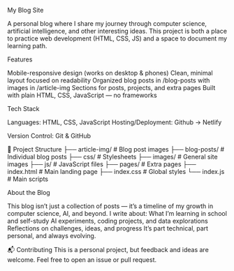 My Blog Site

A personal blog where I share my journey through computer science, artificial intelligence, and other interesting ideas.
This project is both a place to practice web development (HTML, CSS, JS) and a space to document my learning path.



Features

Mobile-responsive design (works on desktop & phones)
Clean, minimal layout focused on readability
Organized blog posts in /blog-posts with images in /article-img
Sections for posts, projects, and extra pages
Built with plain HTML, CSS, JavaScript — no frameworks



Tech Stack

Languages: HTML, CSS, JavaScript
Hosting/Deployment: Github -> Netlify



Version Control: Git & GitHub

📂 Project Structure
├── article-img/       # Blog post images
├── blog-posts/        # Individual blog posts
├── css/               # Stylesheets
├── images/            # General site images
├── js/                # JavaScript files
├── pages/             # Extra pages
├── index.html         # Main landing page
├── index.css          # Global styles
└── index.js           # Main scripts



About the Blog

This blog isn’t just a collection of posts — it’s a timeline of my growth in computer science, AI, and beyond.
I write about:
What I’m learning in school and self-study
AI experiments, coding projects, and data explorations
Reflections on challenges, ideas, and progress
It’s part technical, part personal, and always evolving.


📬 Contributing
This is a personal project, but feedback and ideas are welcome.
Feel free to open an issue or pull request.
